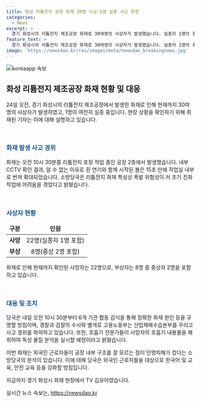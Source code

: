 ```yaml
---
title: 화성 리튬전지 공장 화재 30명 사상·1명 실종 사고 현장
categories:
  - News
excerpt: >
  경기 화성시의 리튬전지 제조공장 화재로 30여명의 사상자가 발생했습니다. 실종자 1명의 휴대전화 위치가 공장 인근으로 확인돼 추가 수색 작업이 이어지고, 화재 원인은 내일 6개 기관 합동 감식을 통해 확인될 예정입니다. 사망자는 60대 1명을 포함해 총 22명으로, 외국인 근로자 1명과 중국인 18명 등 총 21명이 포함돼 대부분 일용직 근로자입니다. 이번 화재로 중상자 2명과 8명의 부상자가 발생했으며, 정확한 신원 파악을 위해 추후 DNA감식 등이 진행될 예정입니다.
feature_text: >
  경기 화성시의 리튬전지 제조공장 화재로 30여명의 사상자가 발생했습니다. 실종자 1명의 휴대전화 위치가 공장 인근으로 확인돼 추가 수색 작업이 이어지고, 화재 원인은 내일 6개 기관 합동 감식을 통해 확인될 예정입니다. 사망자는 60대 1명을 포함해 총 22명으로, 외국인 근로자 1명과 중국인 18명 등 총 21명이 포함돼 대부분 일용직 근로자입니다. 이번 화재로 중상자 2명과 8명의 부상자가 발생했으며, 정확한 신원 파악을 위해 추후 DNA감식 등이 진행될 예정입니다.
image: 'https://newsdao.kr/res/images/meta/newsdao_breakingnews.jpg'
---
```


<p><img src="https://newsdao.kr/res/images/meta/newsdao_breakingnews.jpg" alt="koreaapp 속보" /></p>

<h2 data-ke-size="size26">화성 리튬전지 제조공장 화재 현황 및 대응</h2>

<p>24일 오전, 경기 화성시의 리튬전지 제조공장에서 발생한 화재로 인해 현재까지 30여 명의 사상자가 발생하였고, 1명이 여전히 실종 중입니다. 현장 상황을 확인하기 위해 취재된 기자는 이에 대해 설명하고 있습니다.</p>

<p data-ke-size="size16">&nbsp;</p>

<h3><b><span style="color: #1a5490;">화재 발생 사고 경위</span></b></h3>

<p>화재는 오전 10시 30분쯤 리튬전지 포장 작업 중인 공장 2층에서 발생했습니다. 내부 CCTV 확인 결과, 알 수 없는 이유로 흰 연기와 함께 시작된 불은 15초 만에 작업실 내부로 번져 확대되었습니다. 소방당국은 리튬전지 화재 특성상 폭발 위험성이 커 초기 진화 작업에 어려움을 겪었다고 밝혔습니다.</p>

<p data-ke-size="size16">&nbsp;</p>

<h3><b><span style="color: #1a5490;">사상자 현황</span></b></h3>

<table>
    <thead>
        <tr>
            <td style="text-align: center; height: 17px;"><b>구분</b></td>
            <td style="text-align: center; height: 17px;"><b>인원</b></td>
        </tr>
    </thead>
    <tbody>
        <tr>
            <td style="text-align: center; height: 17px;"><b>사망</b></td>
            <td style="text-align: center; height: 17px;">22명(실종자 1명 포함)</td>
        </tr>
        <tr>
            <td style="text-align: center; height: 17px;"><b>부상</b></td>
            <td style="text-align: center; height: 17px;">8명(중상 2명 포함)</td>
        </tr>
    </tbody>
</table>

<p>화재로 인해 현재까지 확인된 사망자는 22명으로, 부상자는 8명 중 중상자 2명을 포함하고 있습니다.</p>

<p data-ke-size="size16">&nbsp;</p>

<h3><b><span style="color: #1a5490;">대응 및 조치</span></b></h3>

<p>당국은 내일 오전 10시 30분부터 6개 기관 합동 감식을 통해 정확한 화재 원인 등을 규명할 방침이며, 경찰과 검찰의 수사와 별개로 고용노동부는 산업재해수습본부를 꾸리고 사고 경위를 파악하고 있습니다. 또한, 호흡기 전문가들이 사망자의 호흡기 내용물을 채취하여 독성 물질 분석을 실시할 예정이라고 밝혔습니다.</p>

<p>이번 화재는 외국인 근로자들이 공장 내부 구조를 잘 모르는 점이 인명피해가 컸다는 소방당국의 분석이 있습니다. 이에 대해 당국은 외국인 근로자들을 대상으로 한국어 및 교육, 안전 교육 등을 강화할 방침입니다.</p>

<p>지금까지 경기 화성시 화재 현장에서 TV 김유아였습니다.</p>
실시간 뉴스 속보는, <a href="https://newsdao.kr" rel="dofollow">https://newsdao.kr</a>


